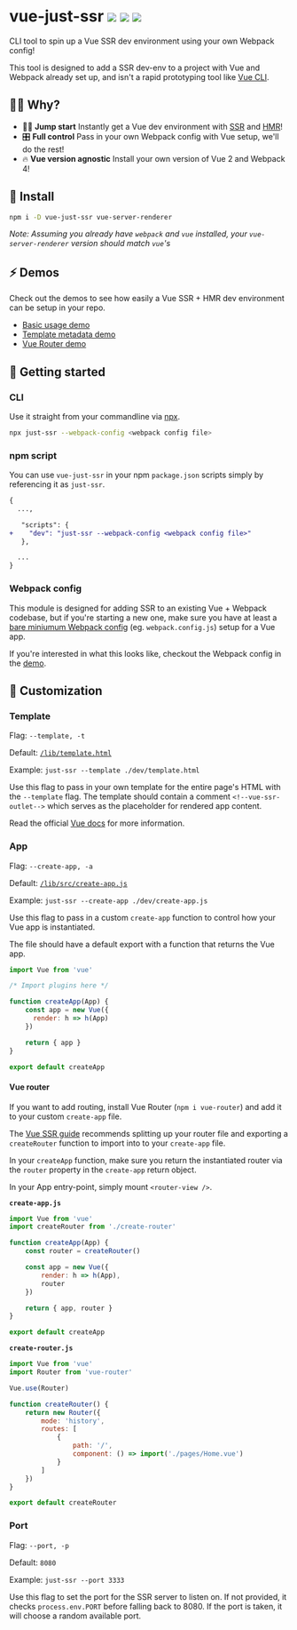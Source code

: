 # vue-just-ssr <a href="https://npm.im/vue-just-ssr"><img src="https://badgen.net/npm/v/vue-just-ssr"></a> <a href="https://npm.im/vue-just-ssr"><img src="https://badgen.net/npm/dm/vue-just-ssr"></a> <a href="https://packagephobia.now.sh/result?p=vue-just-ssr"><img src="https://packagephobia.now.sh/badge?p=vue-just-ssr"></a>

CLI tool to spin up a Vue SSR dev environment using your own Webpack config!

This tool is designed to add a SSR dev-env to a project with Vue and Webpack already set up, and isn't a rapid prototyping tool like [Vue CLI](https://cli.vuejs.org).

## 🙋‍♂️ Why?
- 🏃‍♂️ **Jump start** Instantly get a Vue dev environment with [SSR](https://ssr.vuejs.org) and [HMR](https://webpack.js.org/concepts/hot-module-replacement/)!
- 🎛 **Full control** Pass in your own Webpack config with Vue setup, we'll do the rest!
- 🔥 **Vue version agnostic** Install your own version of Vue 2 and Webpack 4!

## 🚀 Install
```sh
npm i -D vue-just-ssr vue-server-renderer
```

_Note: Assuming you already have `webpack` and `vue` installed, your `vue-server-renderer` version should match `vue`'s_


## ⚡️ Demos
Check out the demos to see how easily a Vue SSR + HMR dev environment can be setup in your repo.

- [Basic usage demo](https://github.com/privatenumber/vue-just-ssr-demo)
- [Template metadata demo](https://github.com/privatenumber/vue-just-ssr-demo/tree/template-meta)
- [Vue Router demo](https://github.com/privatenumber/vue-just-ssr-demo/tree/vue-router)


## 🚦 Getting started

### CLI
Use it straight from your commandline via [npx](https://blog.npmjs.org/post/162869356040/introducing-npx-an-npm-package-runner).
```sh
npx just-ssr --webpack-config <webpack config file>
```

### npm script
You can use `vue-just-ssr` in your npm `package.json` scripts simply by referencing it as `just-ssr`.

```diff
{
  ...,

   "scripts": {
+    "dev": "just-ssr --webpack-config <webpack config file>"
   },

  ...
}
```

### Webpack config
This module is designed for adding SSR to an existing Vue + Webpack codebase, but if you're starting a new one, make sure you have at least a [bare miniumum Webpack config](https://vue-loader.vuejs.org/guide/#manual-setup) (eg. `webpack.config.js`) setup for a Vue app.

If you're interested in what this looks like, checkout the Webpack config in the [demo](https://github.com/privatenumber/vue-just-ssr-demo/blob/master/webpack.config.js).

## 🎨 Customization

### Template
Flag: `--template, -t`

Default: [`/lib/template.html`](/lib/template.html)

Example: `just-ssr --template ./dev/template.html`

Use this flag to pass in your own template for the entire page's HTML with the `--template` flag. The template should contain a comment `<!--vue-ssr-outlet-->` which serves as the placeholder for rendered app content.

Read the official [Vue docs](https://ssr.vuejs.org/api/#template) for more information.

### App
Flag: `--create-app, -a`

Default: [`/lib/src/create-app.js`](/lib/src/create-app.js)

Example: `just-ssr --create-app ./dev/create-app.js`

Use this flag to pass in a custom `create-app` function to control how your Vue app is instantiated.

The file should have a default export with a function that returns the Vue app.

```js
import Vue from 'vue'

/* Import plugins here */

function createApp(App) {
    const app = new Vue({
      render: h => h(App)
    })

    return { app }
}

export default createApp

```

#### Vue router
If you want to add routing, install Vue Router (`npm i vue-router`) and add it to your custom `create-app` file.

The [Vue SSR guide](https://ssr.vuejs.org/guide/routing.html#routing-with-vue-router) recommends splitting up your router file and exporting a `createRouter` function to import into to your `create-app` file.

In your `createApp` function, make sure you return the instantiated router via the `router` property in the `create-app` return object.

In your App entry-point, simply mount `<router-view />`.

**`create-app.js`**

```js
import Vue from 'vue'
import createRouter from './create-router'

function createApp(App) {
    const router = createRouter()

    const app = new Vue({
        render: h => h(App),
        router
    })

    return { app, router }
}

export default createApp
```


**`create-router.js`**

```js
import Vue from 'vue'
import Router from 'vue-router'

Vue.use(Router)

function createRouter() {
    return new Router({
        mode: 'history',
        routes: [
            {
                path: '/',
                component: () => import('./pages/Home.vue')
            }
        ]
    })
}

export default createRouter
```

### Port
Flag: `--port, -p`

Default: `8080`

Example: `just-ssr --port 3333`

Use this flag to set the port for the SSR server to listen on. If not provided, it checks `process.env.PORT` before falling back to 8080. If the port is taken, it will choose a random available port.
